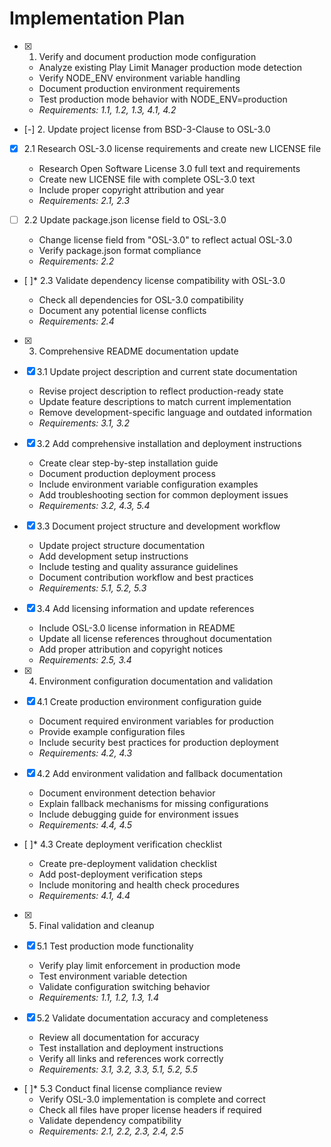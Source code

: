 # Implementation Plan

- [x] 1. Verify and document production mode configuration

  - Analyze existing Play Limit Manager production mode detection
  - Verify NODE_ENV environment variable handling
  - Document production environment requirements
  - Test production mode behavior with NODE_ENV=production
  - _Requirements: 1.1, 1.2, 1.3, 4.1, 4.2_

- [-] 2. Update project license from BSD-3-Clause to OSL-3.0
- [x] 2.1 Research OSL-3.0 license requirements and create new LICENSE file

  - Research Open Software License 3.0 full text and requirements
  - Create new LICENSE file with complete OSL-3.0 text
  - Include proper copyright attribution and year
  - _Requirements: 2.1, 2.3_

- [ ] 2.2 Update package.json license field to OSL-3.0

  - Change license field from "OSL-3.0" to reflect actual OSL-3.0
  - Verify package.json format compliance
  - _Requirements: 2.2_

- [ ]\* 2.3 Validate dependency license compatibility with OSL-3.0

  - Check all dependencies for OSL-3.0 compatibility
  - Document any potential license conflicts
  - _Requirements: 2.4_

- [x] 3. Comprehensive README documentation update
- [x] 3.1 Update project description and current state documentation

  - Revise project description to reflect production-ready state
  - Update feature descriptions to match current implementation
  - Remove development-specific language and outdated information
  - _Requirements: 3.1, 3.2_

- [x] 3.2 Add comprehensive installation and deployment instructions

  - Create clear step-by-step installation guide
  - Document production deployment process
  - Include environment variable configuration examples
  - Add troubleshooting section for common deployment issues
  - _Requirements: 3.2, 4.3, 5.4_

- [x] 3.3 Document project structure and development workflow

  - Update project structure documentation
  - Add development setup instructions
  - Include testing and quality assurance guidelines
  - Document contribution workflow and best practices
  - _Requirements: 5.1, 5.2, 5.3_

- [x] 3.4 Add licensing information and update references

  - Include OSL-3.0 license information in README
  - Update all license references throughout documentation
  - Add proper attribution and copyright notices
  - _Requirements: 2.5, 3.4_

- [x] 4. Environment configuration documentation and validation
- [x] 4.1 Create production environment configuration guide

  - Document required environment variables for production
  - Provide example configuration files
  - Include security best practices for production deployment
  - _Requirements: 4.2, 4.3_

- [x] 4.2 Add environment validation and fallback documentation

  - Document environment detection behavior
  - Explain fallback mechanisms for missing configurations
  - Include debugging guide for environment issues
  - _Requirements: 4.4, 4.5_

- [ ]\* 4.3 Create deployment verification checklist

  - Create pre-deployment validation checklist
  - Add post-deployment verification steps
  - Include monitoring and health check procedures
  - _Requirements: 4.1, 4.4_

- [x] 5. Final validation and cleanup
- [x] 5.1 Test production mode functionality

  - Verify play limit enforcement in production mode
  - Test environment variable detection
  - Validate configuration switching behavior
  - _Requirements: 1.1, 1.2, 1.3, 1.4_

- [x] 5.2 Validate documentation accuracy and completeness

  - Review all documentation for accuracy
  - Test installation and deployment instructions
  - Verify all links and references work correctly
  - _Requirements: 3.1, 3.2, 3.3, 5.1, 5.2, 5.5_

- [ ]\* 5.3 Conduct final license compliance review
  - Verify OSL-3.0 implementation is complete and correct
  - Check all files have proper license headers if required
  - Validate dependency compatibility
  - _Requirements: 2.1, 2.2, 2.3, 2.4, 2.5_
